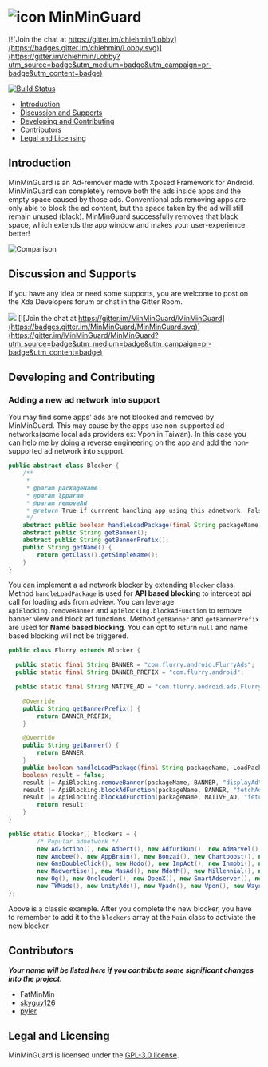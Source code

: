 # ![icon](images/ic_launcher.png) MinMinGuard 

[![Join the chat at https://gitter.im/chiehmin/Lobby](https://badges.gitter.im/chiehmin/Lobby.svg)](https://gitter.im/chiehmin/Lobby?utm_source=badge&utm_medium=badge&utm_campaign=pr-badge&utm_content=badge)

[![Build Status](https://travis-ci.org/chiehmin/MinMinGuard.svg?branch=master)](https://travis-ci.org/chiehmin/MinMinGuard)

- [Introduction](#introduction)
- [Discussion and Supports](#discussion-and-supports)
- [Developing and Contributing](#developing-and-contributing)
- [Contributors](#contributors)
- [Legal and Licensing](#legal-and-licensing)

## Introduction
MinMinGuard is an Ad-remover made with Xposed Framework for Android. MinMinGuard can completely remove both the ads inside apps and the empty space caused by those ads. Conventional ads removing apps are only able to block the ad content, but the space taken by the ad will still remain unused (black). MinMinGuard successfully removes that black space, which extends the app window and makes your user-experience better!

![Comparison](http://fatminmin.com/mmg/compare.png)

## Discussion and Supports
If you have any idea or need some supports, you are welcome to post on the Xda Developers forum or chat in the Gitter Room.

[![](images/xda_link.png)](http://forum.xda-developers.com/xposed/modules/xposed-minminguard-v1-7-0-cancelled-t2597332)
[![Join the chat at https://gitter.im/MinMinGuard/MinMinGuard](https://badges.gitter.im/MinMinGuard/MinMinGuard.svg)](https://gitter.im/MinMinGuard/MinMinGuard?utm_source=badge&utm_medium=badge&utm_campaign=pr-badge&utm_content=badge)

## Developing and Contributing

### Adding a new ad network into support

You may find some apps' ads are not blocked and removed by MinMinGuard. This may cause by the apps use non-supported ad networks(some local ads providers ex: Vpon in Taiwan). In this case you can help me by doing a reverse engineering on the app and add the non-supported ad network into support.

```java
public abstract class Blocker {
    /**
     *
     * @param packageName
     * @param lpparam
     * @param removeAd
     * @return True if currrent handling app using this adnetwork. False otherwise.
     */
    abstract public boolean handleLoadPackage(final String packageName, XC_LoadPackage.LoadPackageParam lpparam, final boolean removeAd);
    abstract public String getBanner();
    abstract public String getBannerPrefix();
    public String getName() {
        return getClass().getSimpleName();
    }
}
```

You can implement a ad network blocker by extending `Blocker` class. Method `handleLoadPackage` is used for **API based blocking** to intercept api call for loading ads from adview. You can leverage `ApiBlocking.removeBanner` and `ApiBlocking.blockAdFunction` to remove banner view and block ad functions. Method `getBanner` and `getBannerPrefix` are used for **Name based blocking**. You can opt to return `null` and name based blocking will not be triggered.

```java
public class Flurry extends Blocker {

  public static final String BANNER = "com.flurry.android.FlurryAds";
  public static final String BANNER_PREFIX = "com.flurry.android";

  public static final String NATIVE_AD = "com.flurry.android.ads.FlurryAdNative";

	@Override
	public String getBannerPrefix() {
		return BANNER_PREFIX;
	}

	@Override
	public String getBanner() {
		return BANNER;
	}
	public boolean handleLoadPackage(final String packageName, LoadPackageParam lpparam, final boolean removeAd) {
    boolean result = false;
    result |= ApiBlocking.removeBanner(packageName, BANNER, "displayAd", lpparam, removeAd);
    result |= ApiBlocking.blockAdFunction(packageName, BANNER, "fetchAd", lpparam, removeAd);
    result |= ApiBlocking.blockAdFunction(packageName, NATIVE_AD, "fetchAd", lpparam, removeAd);
		return result;
	}
}
```

```java
public static Blocker[] blockers = {
        /* Popular adnetwork */
        new Ad2iction(), new Adbert(), new Adfurikun(), new AdMarvel(), new Admob(), new AdmobGms(), new Amazon(),
        new Amobee(), new AppBrain(), new Bonzai(), new Chartboost(), new Domob(), new Facebook(), new Flurry(),
        new GmsDoubleClick(), new Hodo(), new ImpAct(), new Inmobi(), new Intowow(), new KuAd(), new mAdserve(),
        new Madvertise(), new MasAd(), new MdotM(), new Millennial(), new Mobclix(), new MoPub(), new Nend(),
        new Og(), new Onelouder(), new OpenX(), new SmartAdserver(), new Smarti(), new Startapp(), new Tapfortap(),
        new TWMads(), new UnityAds(), new Vpadn(), new Vpon(), new Waystorm(), new Yahoo()
};
```

Above is a classic example. After you complete the new blocker, you have to remember to add it to the `blockers` array at the `Main` class to activiate the new blocker.

## Contributors
***Your name will be listed here if you contribute some significant changes into the project.***

- FatMinMin
- [skyguy126](https://github.com/skyguy126) 
- [pyler](https://github.com/pylerSM)

## Legal and Licensing
MinMinGuard is licensed under the [GPL-3.0 license](LICENSE).